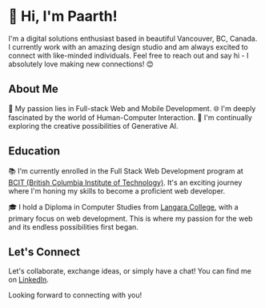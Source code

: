 # 👋 Hi, I'm Paarth!

I'm a digital solutions enthusiast based in beautiful Vancouver, BC, Canada. I currently work with an amazing design studio and am always excited to connect with like-minded individuals. Feel free to reach out and say hi - I absolutely love making new connections! 😊

## About Me

🚀 My passion lies in Full-stack Web and Mobile Development.
🌐 I'm deeply fascinated by the world of Human-Computer Interaction.
🧠 I'm continually exploring the creative possibilities of Generative AI.

## Education

📚 I'm currently enrolled in the Full Stack Web Development program at [BCIT (British Columbia Institute of Technology)](https://www.bcit.ca/). It's an exciting journey where I'm honing my skills to become a proficient web developer.

🎓 I hold a Diploma in Computer Studies from [Langara College](https://langara.ca), with a primary focus on web development. This is where my passion for the web and its endless possibilities first began.

## Let's Connect

Let's collaborate, exchange ideas, or simply have a chat! You can find me on [LinkedIn](https://www.linkedin.com/in/paarth-dhammi-a59519154/).

Looking forward to connecting with you!
